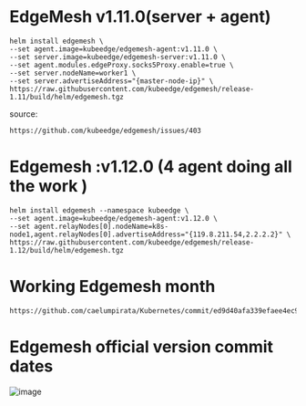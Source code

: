 # EdgeMesh v1.11.0(server + agent)
```
helm install edgemesh \
--set agent.image=kubeedge/edgemesh-agent:v1.11.0 \
--set server.image=kubeedge/edgemesh-server:v1.11.0 \
--set agent.modules.edgeProxy.socks5Proxy.enable=true \
--set server.nodeName=worker1 \
--set server.advertiseAddress="{master-node-ip}" \
https://raw.githubusercontent.com/kubeedge/edgemesh/release-1.11/build/helm/edgemesh.tgz
```
source: 
```
https://github.com/kubeedge/edgemesh/issues/403
```


# Edgemesh :v1.12.0 (4 agent doing all the work )
```
helm install edgemesh --namespace kubeedge \
--set agent.image=kubeedge/edgemesh-agent:v1.12.0 \
--set agent.relayNodes[0].nodeName=k8s-node1,agent.relayNodes[0].advertiseAddress="{119.8.211.54,2.2.2.2}" \
https://raw.githubusercontent.com/kubeedge/edgemesh/release-1.12/build/helm/edgemesh.tgz
```
# Working Edgemesh month
```
https://github.com/caelumpirata/Kubernetes/commit/ed9d40afa339efaee4ec9ad43e3b7949a38953ba
```

# Edgemesh official version commit dates
![image](https://github.com/caelumpirata/Kubernetes/assets/85424262/14ca0a6b-1d66-4ae5-b8fd-bc91a45a98b2)

